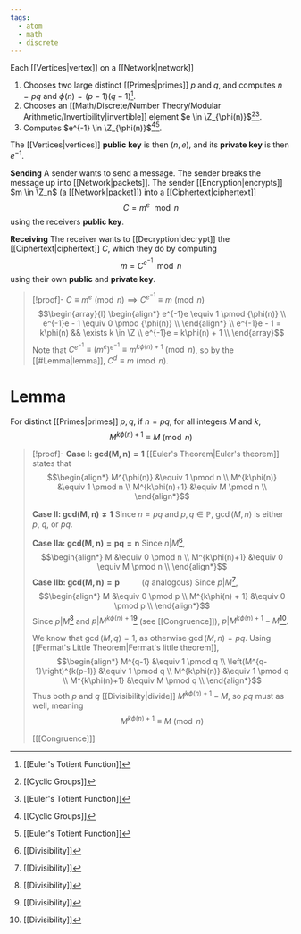 ```yaml
---
tags:
  - atom
  - math
  - discrete
---
```

Each [[Vertices|vertex]] on a [[Network|network]]
1. Chooses two large distinct [[Primes|primes]] $p$ and $q$, and computes $n = pq$ and $\phi(n) = (p-1)(q-1)$[^1].
2. Chooses an [[Math/Discrete/Number Theory/Modular Arithmetic/Invertibility|invertible]] element $e \in \Z_{\phi(n)}$[^2][^1].
4. Computes $e^{-1} \in \Z_{\phi(n)}$[^2][^1].

The [[Vertices|vertices]] **public key** is then $(n,e)$, and its **private key** is then $e^{-1}$.

**Sending**
A sender wants to send a message. The sender breaks the message up into [[Network|packets]].  The sender [[Encryption|encrypts]] $m \in \Z_n$ (a [[Network|packet]]) into a [[Ciphertext|ciphertext]]
$$ C = m^e \mod n $$
using the receivers **public key**.

**Receiving**
The receiver wants to [[Decryption|decrypt]] the [[Ciphertext|ciphertext]] $C$, which they do by computing 
$$ m = C^{e^{-1}} \mod n $$
using their own **public** and **private key**.

> [!proof]- $C \equiv m^e \pmod n \implies C^{e^{-1}} \equiv m \pmod n$
> $$\begin{array}{l}
> 	\begin{align*}
> 		e^{-1}e \equiv 1 \pmod {\phi(n)} \\
> 		e^{-1}e - 1 \equiv 0 \pmod {\phi(n)} \\
> 	\end{align*} \\
> 	e^{-1}e - 1 = k\phi(n) && \exists k \in \Z \\
> 	e^{-1}e = k\phi(n) + 1 \\
> \end{array}$$
> Note that $C^{e^{-1}} \equiv \left(m^{e}\right)^{e^{-1}} \equiv m^{k\phi(n) + 1} \pmod n$, so by the [[#Lemma|lemma]], $C^d \equiv m \pmod n$.
# Lemma
For distinct [[Primes|primes]] $p,q$, if $n = pq$, for all integers $M$ and $k$, 
$$ M^{k\phi(n) + 1} \equiv M \pmod n $$
> [!proof]-
> **Case $\mathbf{I}$: $\mathbf{\textbf{gcd}(M,n) = 1}$**
> [[Euler's Theorem|Euler's theorem]] states that 
> $$\begin{align*}
> 	M^{\phi(n)} &\equiv 1 \pmod n \\
> 	M^{k\phi(n)} &\equiv 1 \pmod n \\
> 	M^{k\phi(n)+1} &\equiv M \pmod n \\
> \end{align*}$$
> 
> **Case $\mathbf{II}$: $\mathbf{\textbf{gcd}(M,n) \ne 1}$**
> Since $n = pq$ and $p,q \in \mathbb{P}$, $\gcd(M,n)$ is either $p$, $q$, or $pq$.
> 
> **Case $\mathbf{IIa}$: $\mathbf{\textbf{gcd}(M,n) = pq = n}$** 
> Since $n|M$[^3],
> $$\begin{align*}
> 	M &\equiv 0 \pmod n \\
> 	M^{k\phi(n)+1} &\equiv 0 \equiv M \pmod n \\
> \end{align*}$$
> **Case $\mathbf{IIb}$: $\mathbf{\textbf{gcd}(M,n) = p}$** $\hspace{2em}$ ($q$ analogous) 
> Since $p|M$[^3],
> $$\begin{align*}
> 	M &\equiv 0 \pmod p \\
> 	M^{k\phi(n) + 1} &\equiv 0 \pmod p \\
> \end{align*}$$
> Since $p|M$[^3] and $p|M^{k\phi(n)+1}$[^3] (see [[Congruence]]), $p|M^{k\phi(n)+1} - M$[^3].
> 
> We know that $\gcd(M,q) = 1$, as otherwise $\gcd(M,n) = pq$. Using [[Fermat's Little Theorem|Fermat's little theorem]],
> $$\begin{align*}
> 	M^{q-1} &\equiv 1 \pmod q \\
> 	\left(M^{q-1}\right)^{k(p-1)} &\equiv 1 \pmod q \\
> 	M^{k\phi(n)} &\equiv 1 \pmod q \\
> 	M^{k\phi(n)+1} &\equiv M \pmod q \\
> \end{align*}$$
> Thus both $p$ and $q$ [[Divisibility|divide]] $M^{k\phi(n)+1} - M$, so $pq$ must as well, meaning
> $$ M^{k\phi(n)+1} \equiv M \pmod n $$
> 
> \[[[Congruence]]\]

[^1]: [[Euler's Totient Function]]
[^2]: [[Cyclic Groups]]
[^3]: [[Divisibility]]